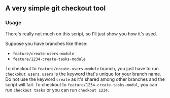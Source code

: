 ## A very simple git checkout tool

### Usage
There's really not much on this script, so I'll just show you how it's used.

Suppose you have branches like these:
- `feature/create-users-module`
- `feature/1234-create-tasks-module`

To checkout to `feature/create-users-module` branch, you just have to run `checkokut users`. `users` is the keyword that's unique for your branch name. Do not use the keyword `create` as it's shared among other branches and the script will fail.
To checkout to `feature/1234-create-tasks-modul`, you can run `checkout tasks` or you can run `checkout 1234`.
